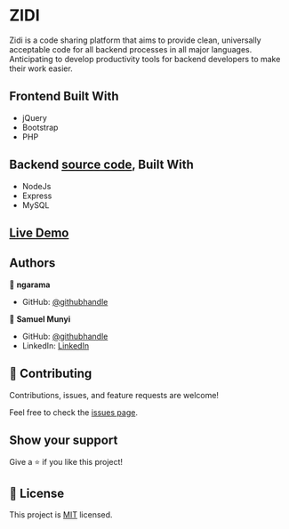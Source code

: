 # ZIDI

 Zidi is a code sharing platform that aims to provide clean, universally acceptable code for all backend processes in all major languages. Anticipating to develop productivity tools for backend developers to make their work easier. 

## Frontend Built With

- jQuery
- Bootstrap
- PHP

## Backend [source code](https://github.com/devMunyi/backgen-backend), Built With 
- NodeJs
- Express
- MySQL


## [Live Demo](https://zidiapp.com/)


## Authors

👤 **ngarama**
- GitHub: [@githubhandle](https://github.com/ngarama)


👤 **Samuel Munyi**
- GitHub: [@githubhandle](https://github.com/devMunyi)
- LinkedIn: [LinkedIn](https://www.linkedin.com/in/samuel-munyi-01315b174/)


## 🤝 Contributing

Contributions, issues, and feature requests are welcome!

Feel free to check the [issues page](../../issues/).

## Show your support

Give a ⭐️ if you like this project!

## 📝 License

This project is [MIT](./LICENSE) licensed.
